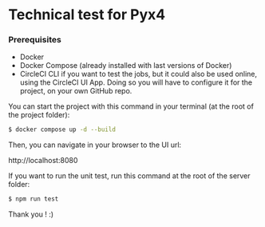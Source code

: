 # Technical test for Pyx4

### Prerequisites
* Docker
* Docker Compose (already installed with last versions of Docker)
* CircleCI CLI if you want to test the jobs, but it could also be used online, using the CircleCI UI App. Doing so you will have to configure it for the project, on your own GitHub repo.

You can start the project with this command in your terminal (at the root of the project folder):
```bash
$ docker compose up -d --build
```

Then, you can navigate in your browser to the UI url:

http://localhost:8080

If you want to run the unit test, run this command at the root of the server folder:
```bash
$ npm run test
```

Thank you ! :)
